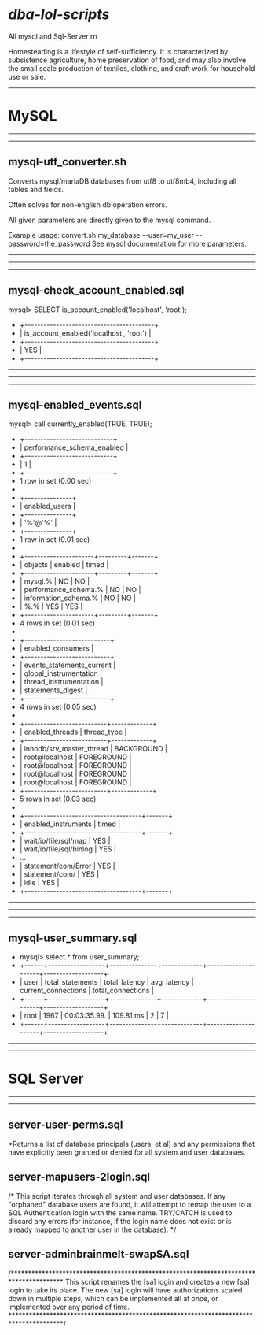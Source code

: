 # *dba-lol-scripts*

All mysql and Sql-Server rn

Homesteading is a lifestyle of self-sufficiency. It is characterized by subsistence agriculture, home preservation of food, and may also involve the small scale production of textiles, clothing, and craft work for household use or sale.

---
# MySQL
---

---

## mysql-utf_converter.sh


Converts mysql/mariaDB databases from utf8 to utf8mb4, including all tables and fields.

Often solves for non-english db operation errors.



All given parameters are directly given to the mysql command.


Example usage: convert.sh my_database --user=my_user --password=the_password
See mysql documentation for more parameters.

-------------------------------

---

---

## mysql-check_account_enabled.sql

mysql> SELECT is_account_enabled('localhost', 'root');
* +-----------------------------------------+
* | is_account_enabled('localhost', 'root') |
* +-----------------------------------------+
* | YES                                     |
* +-----------------------------------------+

---

---

---

## mysql-enabled_events.sql

mysql> call currently_enabled(TRUE, TRUE);
 * +----------------------------+
 * | performance_schema_enabled |
 * +----------------------------+
 * |                          1 |
 * +----------------------------+
 * 1 row in set (0.00 sec)
 * 
 * +---------------+
 * | enabled_users |
 * +---------------+
 * | '%'@'%'       |
 * +---------------+
 * 1 row in set (0.01 sec)
 * 
 * +----------------------+---------+-------+
 * | objects              | enabled | timed |
 * +----------------------+---------+-------+
 * | mysql.%              | NO      | NO    |
 * | performance_schema.% | NO      | NO    |
 * | information_schema.% | NO      | NO    |
 * | %.%                  | YES     | YES   |
 * +----------------------+---------+-------+
 * 4 rows in set (0.01 sec)
 * 
 * +---------------------------+
 * | enabled_consumers         |
 * +---------------------------+
 * | events_statements_current |
 * | global_instrumentation    |
 * | thread_instrumentation    |
 * | statements_digest         |
 * +---------------------------+
 * 4 rows in set (0.05 sec)
 * 
 * +--------------------------+-------------+
 * | enabled_threads          | thread_type |
 * +--------------------------+-------------+
 * | innodb/srv_master_thread | BACKGROUND  |
 * | root@localhost           | FOREGROUND  |
 * | root@localhost           | FOREGROUND  |
 * | root@localhost           | FOREGROUND  |
 * | root@localhost           | FOREGROUND  |
 * +--------------------------+-------------+
 * 5 rows in set (0.03 sec)
 * 
 * +-------------------------------------+-------+
 * | enabled_instruments                 | timed |
 * +-------------------------------------+-------+
 * | wait/io/file/sql/map                | YES   |
 * | wait/io/file/sql/binlog             | YES   |
 * ...
 * | statement/com/Error                 | YES   |
 * | statement/com/                      | YES   |
 * | idle                                | YES   |
 * +-------------------------------------+-------+

---

---

---

## mysql-user_summary.sql

 * mysql> select * from user_summary;
 * +------+------------------+---------------+-------------+---------------------+-------------------+
 * | user | total_statements | total_latency | avg_latency | current_connections | total_connections |
 * +------+------------------+---------------+-------------+---------------------+-------------------+
 * | root |             1967 | 00:03:35.99.  | 109.81 ms   |                   2 |                 7 |
 * +------+------------------+---------------+-------------+---------------------+-------------------+
 
 
 ------
 ------
 # SQL Server
 ------
 ------
 
 ## server-user-perms.sql
 
 
  *Returns a list of database principals (users, et al) and any
	permissions that have explicitly been granted or denied for all system and user databases.
	
## server-mapusers-2login.sql

/*
	This script iterates through all system and user databases.
	If any "orphaned" database users are found, it will attempt
	to remap the user to a SQL Authentication login with the
	same name. TRY/CATCH is used to discard any errors (for 
	instance, if the login name does not exist or is already
	mapped to another user in the database).
*/

## server-adminbrainmelt-swapSA.sql

/***************************************************************************************
	This script renames the [sa] login and creates a new [sa] login to take its place.
	The new [sa] login will have authorizations scaled down in multiple steps, 
	which can be implemented all at once, or implemented over any period of time.
***************************************************************************************/
